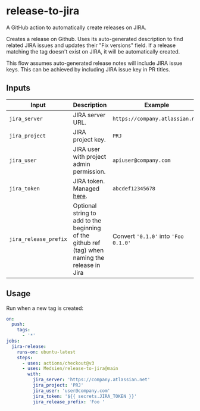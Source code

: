 # release-to-jira

A GitHub action to automatically create releases on JIRA.

Creates a release on Github. Uses its auto-generated description to find related JIRA issues and updates their "Fix versions" field. If a release matching the tag doesn't exist on JIRA, it will be automatically created.

This flow assumes auto-generated release notes will include JIRA issue keys. This can be achieved by including JIRA issue key in PR titles.

## Inputs

|Input|Description|Example|
|---|---|---|
|`jira_server`|JIRA server URL.|`https://company.atlassian.net`|
|`jira_project`|JIRA project key.|`PRJ`|
|`jira_user`|JIRA user with project admin permission.|`apiuser@company.com`|
|`jira_token`|JIRA token. Managed [here](https://id.atlassian.com/manage-profile/security/api-tokens).|`abcdef12345678`|
|`jira_release_prefix`|Optional string to add to the beginning of the github ref (tag) when naming the release in Jira|Convert `'0.1.0'` into `'Foo 0.1.0'`|


## Usage

Run when a new tag is created:

```yaml
on:
  push:
    tags:        
      - '*'
jobs:
  jira-release:
    runs-on: ubuntu-latest
    steps:
      - uses: actions/checkout@v3
      - uses: Medsien/release-to-jira@main
        with:
          jira_server: 'https://company.atlassian.net'
          jira_project: 'PRJ'
          jira_user: 'user@company.com'
          jira_token: '${{ secrets.JIRA_TOKEN }}'
          jira_release_prefix: 'Foo '
```
